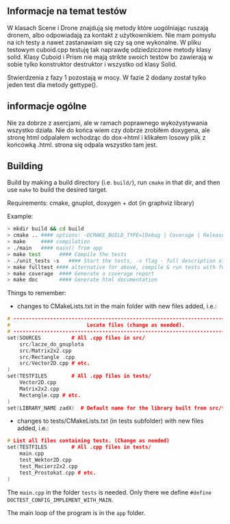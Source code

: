 ## Informacje na temat testów
W klasach Scene i Drone znajdują się metody które uogólniając ruszają dronem, albo odpowiadają za
kontakt z użytkownikiem. Nie mam pomysłu na ich testy a nawet zastanawiam się czy są one wykonalne.
W pliku testowym cuboid.cpp testuję tak naprawdę odziedziczone metody klasy solid. Klasy Cuboid i
Prism nie mają strikte swoich testów bo zawierają w sobie tylko konstruktor destruktor i wszystko od klasy Solid.

Stwierdzenia z fazy 1 pozostają w mocy. W fazie 2 dodany został tylko jeden test dla metody gettype().
## informacje ogólne
Nie za dobrze z asercjami, ale w ramach poprawnego wykożystywania wszystko działa.
Nie do końca wiem czy dobrze zrobiłem doxygena, ale stronę html odpalałem wchodząc do dox->html i klikałem losowy plik 
z końcówką .html. strona się odpala wszystko tam jest. 
## Building

Build by making a build directory (i.e. `build/`), run `cmake` in that dir, and then use `make` to build the desired target.

Requirements: cmake, gnuplot, doxygen + dot (in graphviz library)

Example:

``` bash
> mkdir build && cd build
> cmake .. #### options: -DCMAKE_BUILD_TYPE=[Debug | Coverage | Release], Debug is default
> make     #### compilation
> ./main   #### main() from app
> make test      #### Compile the tests
> ./unit_tests -s   #### Start the tests, -s flag - full description of each case
> make fulltest #### alternative for above, compile & run tests with full decription
> make coverage  #### Generate a coverage report
> make doc       #### Generate html documentation
```

Things to remember:
* changes to CMakeLists.txt in the main folder with new files added, i.e.:
```cpp
# --------------------------------------------------------------------------------
#                         Locate files (change as needed).
# --------------------------------------------------------------------------------
set(SOURCES          # All .cpp files in src/
    src/lacze_do_gnuplota
    src/Matrix2x2.cpp
    src/Rectangle .cpp
    src/Vector2D.cpp # etc.
)
set(TESTFILES        # All .cpp files in tests/
    Vector2D.cpp
    Matrix2x2.cpp
    Rectangle.cpp # etc.
)
set(LIBRARY_NAME zadX)  # Default name for the library built from src/*.cpp (change if you wish)
```
* changes to tests/CMakeLists.txt (in tests subfolder) with new files added, i.e.:
```cpp
# List all files containing tests. (Change as needed)
set(TESTFILES        # All .cpp files in tests/
    main.cpp
    test_Wektor2D.cpp
    test_Macierz2x2.cpp
    test_Prostokat.cpp # etc.
)
```
The `main.cpp` in the folder `tests` is needed. Only there we define `#define DOCTEST_CONFIG_IMPLEMENT_WITH_MAIN`.

The main loop of the program is in the `app` folder.

